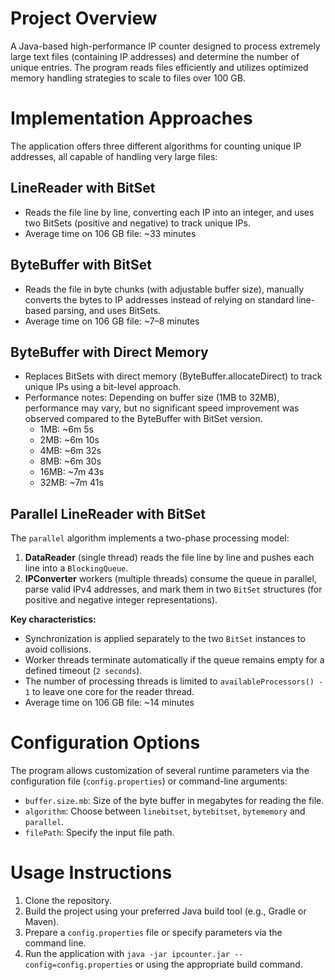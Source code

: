 
# Project Overview
A Java-based high-performance IP counter designed to process extremely large text files (containing IP addresses) and determine the number of unique entries. The program reads files efficiently and utilizes optimized memory handling strategies to scale to files over 100 GB.

# Implementation Approaches
The application offers three different algorithms for counting unique IP addresses, all capable of handling very large files:

## LineReader with BitSet
- Reads the file line by line, converting each IP into an integer, and uses two BitSets (positive and negative) to track unique IPs.
- Average time on 106 GB file: ~33 minutes

## ByteBuffer with BitSet
- Reads the file in byte chunks (with adjustable buffer size), manually converts the bytes to IP addresses instead of relying on standard line-based parsing, and uses BitSets.
- Average time on 106 GB file: ~7–8 minutes

## ByteBuffer with Direct Memory
- Replaces BitSets with direct memory (ByteBuffer.allocateDirect) to track unique IPs using a bit-level approach.
- Performance notes: Depending on buffer size (1MB to 32MB), performance may vary, but no significant speed improvement was observed compared to the ByteBuffer with BitSet version.
  - 1MB: ~6m 5s
  - 2MB: ~6m 10s
  - 4MB: ~6m 32s
  - 8MB: ~6m 30s
  - 16MB: ~7m 43s
  - 32MB: ~7m 41s

## Parallel LineReader with BitSet
The `parallel` algorithm implements a two-phase processing model:
1. **DataReader** (single thread) reads the file line by line and pushes each line into a `BlockingQueue`.
2. **IPConverter** workers (multiple threads) consume the queue in parallel, parse valid IPv4 addresses, and mark them in two `BitSet` structures (for positive and negative integer representations).

**Key characteristics:**
- Synchronization is applied separately to the two `BitSet` instances to avoid collisions.
- Worker threads terminate automatically if the queue remains empty for a defined timeout (`2 seconds`).
- The number of processing threads is limited to `availableProcessors() - 1` to leave one core for the reader thread.
- Average time on 106 GB file: ~14 minutes

# Configuration Options
The program allows customization of several runtime parameters via the configuration file (`config.properties`) or command-line arguments:
- `buffer.size.mb`: Size of the byte buffer in megabytes for reading the file.
- `algorithm`: Choose between `linebitset`, `bytebitset`, `bytememory` and `parallel`.
- `filePath`: Specify the input file path.

# Usage Instructions
1. Clone the repository.
2. Build the project using your preferred Java build tool (e.g., Gradle or Maven).
3. Prepare a `config.properties` file or specify parameters via the command line.
4. Run the application with `java -jar ipcounter.jar --config=config.properties` or using the appropriate build command.
